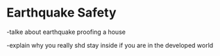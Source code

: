 # Earthquake Safety

-talke about earthquake proofing a house

-explain why you really shd stay inside if you are in the developed world